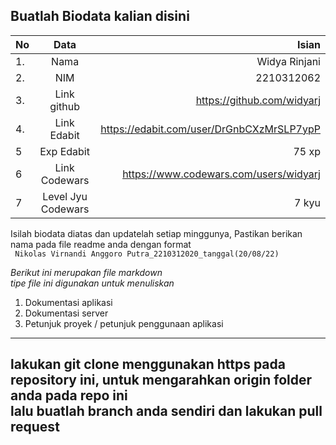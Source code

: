 **Buatlah Biodata kalian disini** <br />
----------------------------------------
|No | Data  | Isian|
|---|:-------:|------:|
|1. |Nama      | Widya Rinjani |
|2.| NIM        | 2210312062 |
|3. |Link github | https://github.com/widyarj |
|4.| Link Edabit | https://edabit.com/user/DrGnbCXzMrSLP7ypP |
|5|Exp Edabit   | 75 xp |
|6| Link Codewars| https://www.codewars.com/users/widyarj |
|7| Level Jyu Codewars| 7 kyu |

Isilah biodata diatas dan updatelah setiap minggunya,
Pastikan berikan nama pada file readme anda dengan format <br/>
`
Nikolas Virnandi Anggoro Putra_2210312020_tanggal(20/08/22)` 

*Berikut ini merupakan file markdown <br/> tipe file ini digunakan untuk menuliskan*
1. Dokumentasi aplikasi
2. Dokumentasi server
3. Petunjuk proyek / petunjuk penggunaan aplikasi
----
**lakukan git clone menggunakan https pada repository ini, untuk mengarahkan origin folder anda pada repo ini<br/> lalu buatlah branch anda sendiri dan lakukan pull request**
----
